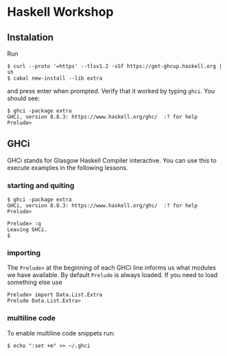 # Haskell Workshop

## Instalation

Run

```
$ curl --proto '=https' --tlsv1.2 -sSf https://get-ghcup.haskell.org | sh
$ cabal new-install --lib extra
```

and press enter when prompted.
Verify that it worked by typing `ghci`. You should see:

```
$ ghci -package extra
GHCi, version 8.8.3: https://www.haskell.org/ghc/  :? for help
Prelude>
```

## GHCi

GHCi stands for Glasgow Haskell Compiler interactive. You can use this to execute examples in the following lessons.

### starting and quiting

```
$ ghci -package extra
GHCi, version 8.8.3: https://www.haskell.org/ghc/  :? for help
Prelude>
```

```
Prelude> :q
Leaving GHCi.
$
```

### importing

The `Prelude>` at the beginning of each GHCi line informs us what modules we have available. By default `Prelude` is always loaded. If you need to load something else use

```
Prelude> import Data.List.Extra
Prelude Data.List.Extra>
```

### multiline code

To enable multiline code snippets run:
```
$ echo ":set +m" >> ~/.ghci
```

